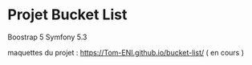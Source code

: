 # Projet Bucket List
Boostrap 5
Symfony 5.3

maquettes du projet :
https://Tom-ENI.github.io/bucket-list/  ( en cours )
